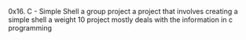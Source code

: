 0x16. C - Simple Shell
a group project
a project that involves creating a simple shell
a weight 10 project
mostly deals with the information in c programming
